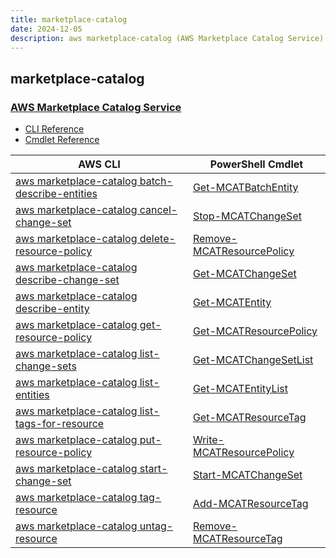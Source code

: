 ```yaml
---
title: marketplace-catalog
date: 2024-12-05
description: aws marketplace-catalog (AWS Marketplace Catalog Service) command/cmdlet list.
---
```


## marketplace-catalog

### [AWS Marketplace Catalog Service](https://aws.amazon.com/marketplace/)

* [CLI Reference](https://awscli.amazonaws.com/v2/documentation/api/latest/reference/marketplace-catalog/index.html)
* [Cmdlet Reference](https://docs.aws.amazon.com/powershell/latest/reference/items/MarketplaceCatalog_cmdlets.html)

|AWS CLI|PowerShell Cmdlet|
|----|----|
|[aws marketplace-catalog batch-describe-entities](https://awscli.amazonaws.com/v2/documentation/api/latest/reference/marketplace-catalog/batch-describe-entities.html)|[Get-MCATBatchEntity](https://docs.aws.amazon.com/powershell/latest/reference/items/Get-MCATBatchEntity.html)|
|[aws marketplace-catalog cancel-change-set](https://awscli.amazonaws.com/v2/documentation/api/latest/reference/marketplace-catalog/cancel-change-set.html)|[Stop-MCATChangeSet](https://docs.aws.amazon.com/powershell/latest/reference/items/Stop-MCATChangeSet.html)|
|[aws marketplace-catalog delete-resource-policy](https://awscli.amazonaws.com/v2/documentation/api/latest/reference/marketplace-catalog/delete-resource-policy.html)|[Remove-MCATResourcePolicy](https://docs.aws.amazon.com/powershell/latest/reference/items/Remove-MCATResourcePolicy.html)|
|[aws marketplace-catalog describe-change-set](https://awscli.amazonaws.com/v2/documentation/api/latest/reference/marketplace-catalog/describe-change-set.html)|[Get-MCATChangeSet](https://docs.aws.amazon.com/powershell/latest/reference/items/Get-MCATChangeSet.html)|
|[aws marketplace-catalog describe-entity](https://awscli.amazonaws.com/v2/documentation/api/latest/reference/marketplace-catalog/describe-entity.html)|[Get-MCATEntity](https://docs.aws.amazon.com/powershell/latest/reference/items/Get-MCATEntity.html)|
|[aws marketplace-catalog get-resource-policy](https://awscli.amazonaws.com/v2/documentation/api/latest/reference/marketplace-catalog/get-resource-policy.html)|[Get-MCATResourcePolicy](https://docs.aws.amazon.com/powershell/latest/reference/items/Get-MCATResourcePolicy.html)|
|[aws marketplace-catalog list-change-sets](https://awscli.amazonaws.com/v2/documentation/api/latest/reference/marketplace-catalog/list-change-sets.html)|[Get-MCATChangeSetList](https://docs.aws.amazon.com/powershell/latest/reference/items/Get-MCATChangeSetList.html)|
|[aws marketplace-catalog list-entities](https://awscli.amazonaws.com/v2/documentation/api/latest/reference/marketplace-catalog/list-entities.html)|[Get-MCATEntityList](https://docs.aws.amazon.com/powershell/latest/reference/items/Get-MCATEntityList.html)|
|[aws marketplace-catalog list-tags-for-resource](https://awscli.amazonaws.com/v2/documentation/api/latest/reference/marketplace-catalog/list-tags-for-resource.html)|[Get-MCATResourceTag](https://docs.aws.amazon.com/powershell/latest/reference/items/Get-MCATResourceTag.html)|
|[aws marketplace-catalog put-resource-policy](https://awscli.amazonaws.com/v2/documentation/api/latest/reference/marketplace-catalog/put-resource-policy.html)|[Write-MCATResourcePolicy](https://docs.aws.amazon.com/powershell/latest/reference/items/Write-MCATResourcePolicy.html)|
|[aws marketplace-catalog start-change-set](https://awscli.amazonaws.com/v2/documentation/api/latest/reference/marketplace-catalog/start-change-set.html)|[Start-MCATChangeSet](https://docs.aws.amazon.com/powershell/latest/reference/items/Start-MCATChangeSet.html)|
|[aws marketplace-catalog tag-resource](https://awscli.amazonaws.com/v2/documentation/api/latest/reference/marketplace-catalog/tag-resource.html)|[Add-MCATResourceTag](https://docs.aws.amazon.com/powershell/latest/reference/items/Add-MCATResourceTag.html)|
|[aws marketplace-catalog untag-resource](https://awscli.amazonaws.com/v2/documentation/api/latest/reference/marketplace-catalog/untag-resource.html)|[Remove-MCATResourceTag](https://docs.aws.amazon.com/powershell/latest/reference/items/Remove-MCATResourceTag.html)|

